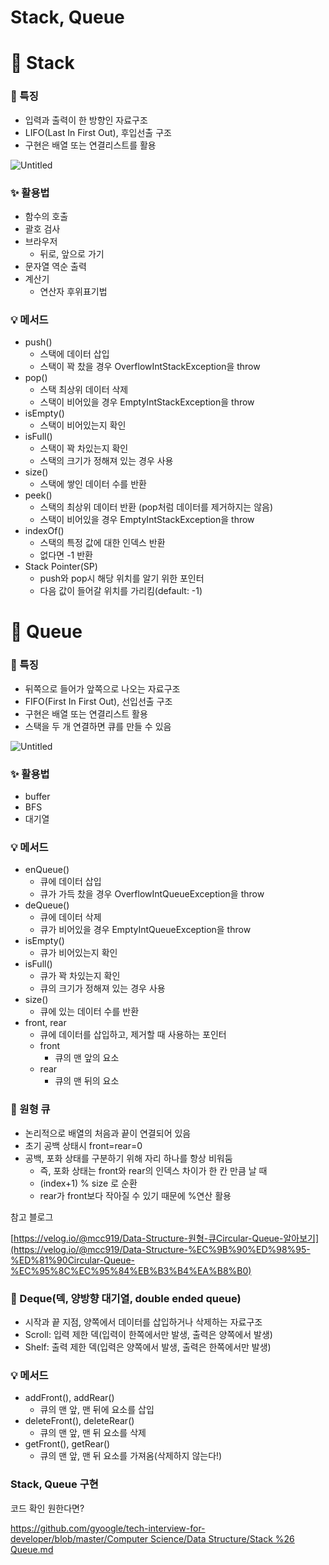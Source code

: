 # Stack, Queue

# 📌 Stack

### 👀 특징

- 입력과 출력이 한 방향인 자료구조
- LIFO(Last In First Out), 후입선출 구조
- 구현은 배열 또는 연결리스트를 활용

![Untitled](https://s3-us-west-2.amazonaws.com/secure.notion-static.com/7f1dc576-cbe7-43a4-a7e1-b1eaf0f4d13f/Untitled.png)

### ✨ 활용법

- 함수의 호출
- 괄호 검사
- 브라우저
    - 뒤로, 앞으로 가기
- 문자열 역순 출력
- 계산기
    - 연산자 후위표기법

### **💡 메서드**

- push()
    - 스택에 데이터 삽입
    - 스택이 꽉 찼을 경우 OverflowIntStackException을 throw
- pop()
    - 스택 최상위 데이터 삭제
    - 스택이 비어있을 경우 EmptyIntStackException을 throw
- isEmpty()
    - 스택이 비어있는지 확인
- isFull()
    - 스택이 꽉 차있는지 확인
    - 스택의 크기가 정해져 있는 경우 사용
- size()
    - 스택에 쌓인 데이터 수를 반환
- peek()
    - 스택의 최상위 데이터 반환 (pop처럼 데이터를 제거하지는 않음)
    - 스택이 비어있을 경우 EmptyIntStackException을 throw
- indexOf()
    - 스택의 특정 값에 대한 인덱스 반환
    - 없다면 -1 반환
- Stack Pointer(SP)
    - push와 pop시 해당 위치를 알기 위한 포인터
    - 다음 값이 들어갈 위치를 가리킴(default: -1)
    

# 📌 Queue

### 👀 특징

- 뒤쪽으로 들어가 앞쪽으로 나오는 자료구조
- FIFO(First In First Out), 선입선출 구조
- 구현은 배열 또는 연결리스트 활용
- 스택을 두 개 연결하면 큐를 만들 수 있음

![Untitled](https://s3-us-west-2.amazonaws.com/secure.notion-static.com/e1dbaaf4-7b64-4e90-a20a-eab95a81ba33/Untitled.png)

### ✨ 활용법

- buffer
- BFS
- 대기열

### **💡 메서드**

- enQueue()
    - 큐에 데이터 삽입
    - 큐가 가득 찼을 경우 OverflowIntQueueException을 throw
- deQueue()
    - 큐에 데이터 삭제
    - 큐가 비어있을 경우 EmptyIntQueueException을 throw
- isEmpty()
    - 큐가 비어있는지 확인
- isFull()
    - 큐가 꽉 차있는지 확인
    - 큐의 크기가 정해져 있는 경우 사용
- size()
    - 큐에 있는 데이터 수를 반환
- front, rear
    - 큐에 데이터를 삽입하고, 제거할 때 사용하는 포인터
    - front
        - 큐의 맨 앞의 요소
    - rear
        - 큐의 맨 뒤의 요소

### 🎈 원형 큐

- 논리적으로 배열의 처음과 끝이 연결되어 있음
- 초기 공백 상태시 front=rear=0
- 공백, 포화 상태를 구분하기 위해 자리 하나를 항상 비워둠
    - 즉, 포화 상태는 front와 rear의 인덱스 차이가 한 칸 만큼 날 때
    - (index+1) % size 로 순환
    - rear가 front보다 작아질 수 있기 때문에 %연산 활용

참고 블로그

[https://velog.io/@mcc919/Data-Structure-원형-큐Circular-Queue-알아보기](https://velog.io/@mcc919/Data-Structure-%EC%9B%90%ED%98%95-%ED%81%90Circular-Queue-%EC%95%8C%EC%95%84%EB%B3%B4%EA%B8%B0)

### 🎈 Deque(덱, 양방향 대기열, double ended queue)

- 시작과 끝 지점, 양쪽에서 데이터를 삽입하거나 삭제하는 자료구조
- Scroll: 입력 제한 덱(입력이 한쪽에서만 발생, 출력은 양쪽에서 발생)
- Shelf: 출력 제한 덱(입력은 양쪽에서 발생, 출력은 한쪽에서만 발생)

### **💡 메서드**

- addFront(), addRear()
    - 큐의 맨 앞, 맨 뒤에 요소를 삽입
- deleteFront(), deleteRear()
    - 큐의 맨 앞, 맨 뒤 요소를 삭제
- getFront(), getRear()
    - 큐의 맨 앞, 맨 뒤 요소를 가져옴(삭제하지 않는다!)

### Stack, Queue 구현

코드 확인 원한다면?

[https://github.com/gyoogle/tech-interview-for-developer/blob/master/Computer Science/Data Structure/Stack %26 Queue.md](https://github.com/gyoogle/tech-interview-for-developer/blob/master/Computer%20Science/Data%20Structure/Stack%20%26%20Queue.md)